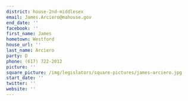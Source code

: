 ```yaml
---
district: house-2nd-middlesex
email: James.Arciero@mahouse.gov
end_date: ''
facebook: ''
first_name: James
hometown: Westford
house_url: ''
last_name: Arciero
party: D
phone: (617) 722-2012
picture: ''
square_picture: /img/legislators/square-pictures/james-arciero.jpg
start_date: ''
twitter: ''
website: ''
---
```

